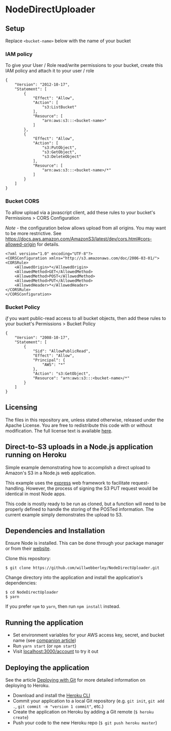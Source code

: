 # NodeDirectUploader

## Setup

Replace `<bucket-name>` below with the name of your bucket

### IAM policy

To give your User / Role read/write permissions to your bucket, create this IAM
policy and attach it to your user / role

```
{
    "Version": "2012-10-17",
    "Statement": [
        {
            "Effect": "Allow",
            "Action": [
                "s3:ListBucket"
            ],
            "Resource": [
                "arn:aws:s3:::<bucket-name>"
            ]
        },
        {
            "Effect": "Allow",
            "Action": [
                "s3:PutObject",
                "s3:GetObject",
                "s3:DeleteObject"
            ],
            "Resource": [
                "arn:aws:s3:::<bucket-name>/*"
            ]
        }
    ]
}
```

### Bucket CORS

To allow upload via a javascript client, add these rules to your bucket's
Permissions > CORS Configuration

_Note_ - the configuration below allows upload from all origins. You may want to be more restrictive. See https://docs.aws.amazon.com/AmazonS3/latest/dev/cors.html#cors-allowed-origin for details.

```
<?xml version="1.0" encoding="UTF-8"?>
<CORSConfiguration xmlns="http://s3.amazonaws.com/doc/2006-03-01/">
<CORSRule>
    <AllowedOrigin>*</AllowedOrigin>
    <AllowedMethod>GET</AllowedMethod>
    <AllowedMethod>POST</AllowedMethod>
    <AllowedMethod>PUT</AllowedMethod>
    <AllowedHeader>*</AllowedHeader>
</CORSRule>
</CORSConfiguration>
```

### Bucket Policy

_if_ you want public-read access to all bucket objects, then add these rules to
your bucket's Permissions > Bucket Policy

```
{
    "Version": "2008-10-17",
    "Statement": [
        {
            "Sid": "AllowPublicRead",
            "Effect": "Allow",
            "Principal": {
                "AWS": "*"
            },
            "Action": "s3:GetObject",
            "Resource": "arn:aws:s3:::<bucket-name>/*"
        }
    ]
}
```

## Licensing

The files in this repository are, unless stated otherwise, released under the Apache License. You are free to redistribute this code with or without modification. The full license text is available [here](http://www.apache.org/licenses/LICENSE-2.0).


## Direct-to-S3 uploads in a Node.js application running on Heroku

Simple example demonstrating how to accomplish a direct upload to Amazon's S3 in a Node.js web application.

This example uses the [express](http://expressjs.com/) web framework to facilitate request-handling. However, the process of signing the S3 PUT request would be identical in most Node apps.

This code is mostly ready to be run as cloned, but a function will need to be properly defined to handle the storing of the POSTed information. The current example simply demonstrates the upload to S3.


## Dependencies and Installation

Ensure Node is installed. This can be done through your package manager or from their [website](http://nodejs.org/).

Clone this repository:
```term
$ git clone https://github.com/willwebberley/NodeDirectUploader.git
```

Change directory into the application and install the application's dependencies:
```term
$ cd NodeDirectUploader
$ yarn
```

If you prefer `npm` to `yarn`, then run `npm install` instead.

## Running the application
* Set environment variables for your AWS access key, secret, and bucket name (see [companion article](https://devcenter.heroku.com/articles/s3-upload-node))
* Run `yarn start` (or `npm start`)
* Visit [localhost:3000/account](http://localhost:3000/account) to try it out


## Deploying the application

See the article [Deploying with Git](https://devcenter.heroku.com/articles/git) for more detailed information on deploying to Heroku.

* Download and install the [Heroku CLI](https://devcenter.heroku.com/articles/heroku-cli)
* Commit your application to a local Git repository (e.g. `git init`, `git add .`, `git commit -m "version 1 commit"`, etc.)
* Create the application on Heroku by adding a Git remote (`$ heroku create`)
* Push your code to the new Heroku repo (`$ git push heroku master`)
